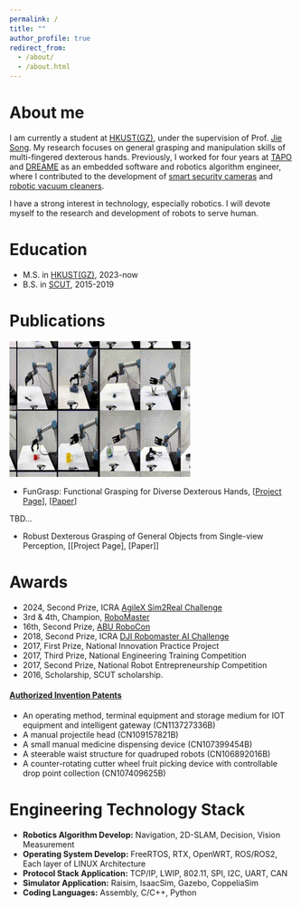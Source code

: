 ```yaml
---
permalink: /
title: ""
author_profile: true
redirect_from: 
  - /about/
  - /about.html
---
```


# About me

I am currently a student at [HKUST(GZ)](https://www.hkust-gz.edu.cn/), under the supervision of Prof. [Jie Song]("https://facultyprofiles.hkust-gz.edu.cn/faculty-personal-page/SONG-Jie/jsongroas"). My research focuses on general grasping and manipulation skills of multi-fingered dexterous hands. Previously, I worked for four years at [TAPO](https://www.tapo.com/en/) and [DREAME](https://www.dreametech.com/?srsltid=AfmBOopjTLrnPBuzvDYJRBLCjDf-zoXCgxdxI4_0B7PR0jSNGym5bSyC) as an embedded software and robotics algorithm engineer, where I contributed to the development of [smart security cameras](https://www.tp-link.com/us/home-networking/cloud-camera/tapo-c320ws/) and [robotic vacuum cleaners](https://www.tp-link.com/us/smart-home/robot-vacuum/tapo-rv30c-plus/).

I have a strong interest in technology, especially robotics. I will devote myself to the research and development of robots to serve human.

# Education

* M.S. in [HKUST(GZ)](https://www.hkust-gz.edu.cn/), 2023-now
* B.S. in [SCUT](https://www.scut.edu.cn/en/), 2015-2019

# Publications

![image](../images/fungrasp.gif)

* FunGrasp: Functional Grasping for Diverse Dexterous Hands, [[Project Page](https://hly-123.github.io/FunGrasp/)], [[Paper](https://arxiv.org/pdf/2411.16755)]

TBD...


* Robust Dexterous Grasping of General Objects from Single-view Perception, [[Project Page], [Paper]]

# Awards
* 2024, Second Prize, ICRA [AgileX Sim2Real Challenge](http://www.sim2real.net/track/track/?nav=AXS2024)
* 3rd & 4th, Champion, [RoboMaster](https://www.robomaster.com/en-US)
* 16th, Second Prize, [ABU RoboCon](http://aburobocon2019.mnb.mn/en/gallery/show/50)
* 2018, Second Prize, ICRA [DJI Robomaster AI Challenge](https://ewh.ieee.org/soc/ras/conf/fullysponsored/icra/2018/ICRA2018/icra2018.org/wp-content/uploads/2017/10/Overview-ICRA-2018-DJI-RoboMaster-AI-Challenge-.pdf)
* 2017, First Prize, National Innovation Practice Project
* 2017, Third Prize, National Engineering Training Competition
* 2017, Second Prize, National Robot Entrepreneurship Competition
* 2016, Scholarship, SCUT scholarship.
#### [Authorized Invention Patents](http://epub.cnipa.gov.cn/Dxb/IndexQuery)
* An operating method, terminal equipment and storage medium for IOT equipment and intelligent gateway (CN113727336B)
* A manual projectile head (CN109157821B)
* A small manual medicine dispensing device (CN107399454B)
* A steerable waist structure for quadruped robots (CN106892016B)
* A counter-rotating cutter wheel fruit picking device with controllable drop point collection (CN107409625B)

# Engineering Technology Stack

* **Robotics Algorithm Develop:** Navigation, 2D-SLAM, Decision, Vision Measurement
* **Operating System Develop:** FreeRTOS, RTX, OpenWRT, ROS/ROS2, Each layer of LINUX Architecture
* **Protocol Stack Application:** TCP/IP, LWIP, 802.11, SPI, I2C, UART, CAN
* **Simulator Application:** Raisim, IsaacSim, Gazebo, CoppeliaSim
* **Coding Languages:** Assembly, C/C++, Python
